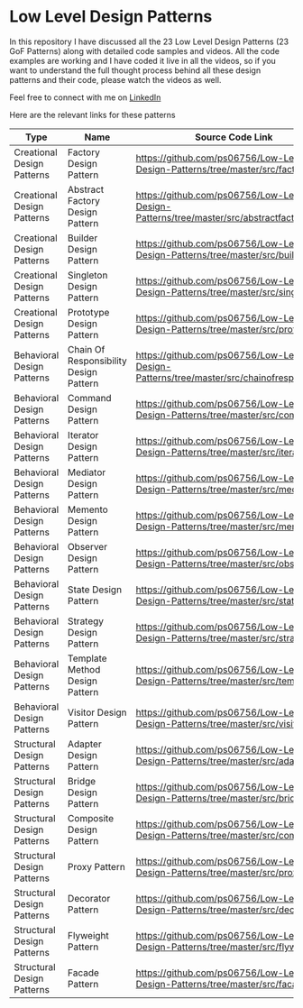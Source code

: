 # Low Level Design Patterns

In this repository I have discussed all the 23 Low Level Design Patterns (23 GoF Patterns) along with detailed code samples and videos. All the code examples are working and I have coded it live in all the videos, so if you want to understand the full thought process behind all these design patterns and their code, please watch the videos as well.

Feel free to connect with me on [LinkedIn](https://www.linkedin.com/in/ps06756/)

Here are the relevant links for these patterns

| Type | Name | Source Code Link | Video Explanation | 
| -----|------|------------------|------------------ |
| Creational Design Patterns | Factory Design Pattern | https://github.com/ps06756/Low-Level-Design-Patterns/tree/master/src/factory | [Video Explanation](https://youtu.be/Em094oeUE6c) |
| Creational Design Patterns | Abstract Factory Design Pattern | https://github.com/ps06756/Low-Level-Design-Patterns/tree/master/src/abstractfactory/with | [Video Explanation](https://youtu.be/tMoul-AfgO8) |
| Creational Design Patterns | Builder Design Pattern | https://github.com/ps06756/Low-Level-Design-Patterns/tree/master/src/builder | https://youtu.be/AqJ6BSotiNI |
| Creational Design Patterns | Singleton Design Pattern | https://github.com/ps06756/Low-Level-Design-Patterns/tree/master/src/singleton | https://youtu.be/CRFNimolur4 |
| Creational Design Patterns | Prototype Design Pattern | https://github.com/ps06756/Low-Level-Design-Patterns/tree/master/src/prototype | https://youtu.be/ltdrykJTzjc |
| Behavioral Design Patterns | Chain Of Responsibility Design Pattern | https://github.com/ps06756/Low-Level-Design-Patterns/tree/master/src/chainofresponsibility | https://youtu.be/GD9on6A0tHw |
| Behavioral Design Patterns | Command Design Pattern | https://github.com/ps06756/Low-Level-Design-Patterns/tree/master/src/command | https://youtu.be/81Yh15VZils |
| Behavioral Design Patterns | Iterator Design Pattern | https://github.com/ps06756/Low-Level-Design-Patterns/tree/master/src/iterator | https://youtu.be/SP-_l98tS6M |
| Behavioral Design Patterns | Mediator Design Pattern | https://github.com/ps06756/Low-Level-Design-Patterns/tree/master/src/mediator | https://youtu.be/tjMYiVlFSWo |
| Behavioral Design Patterns | Memento Design Pattern | https://github.com/ps06756/Low-Level-Design-Patterns/tree/master/src/memento | https://youtu.be/BBIobe6qvCg | 
| Behavioral Design Patterns | Observer Design Pattern | https://github.com/ps06756/Low-Level-Design-Patterns/tree/master/src/observer | https://youtu.be/fao7UGtFWkk |
| Behavioral Design Patterns | State Design Pattern | https://github.com/ps06756/Low-Level-Design-Patterns/tree/master/src/state | https://youtu.be/YA8FdsOsTt0 |
| Behavioral Design Patterns | Strategy Design Pattern | https://github.com/ps06756/Low-Level-Design-Patterns/tree/master/src/strategy | https://youtu.be/X3KIwOl32w4 |
| Behavioral Design Patterns | Template Method Design Pattern | https://github.com/ps06756/Low-Level-Design-Patterns/tree/master/src/template | https://youtu.be/Whv1DYneSt4 |
| Behavioral Design Patterns | Visitor Design Pattern | https://github.com/ps06756/Low-Level-Design-Patterns/tree/master/src/visitor | https://youtu.be/if16_goNJdk |
| Structural Design Patterns | Adapter Design Pattern | https://github.com/ps06756/Low-Level-Design-Patterns/tree/master/src/adapter | https://youtu.be/g7AecSQCgZA |
| Structural Design Patterns | Bridge Design Pattern | https://github.com/ps06756/Low-Level-Design-Patterns/tree/master/src/bridge | https://youtu.be/MmBGWt3TjK0 |
| Structural Design Patterns | Composite Design Pattern | https://github.com/ps06756/Low-Level-Design-Patterns/tree/master/src/composite | https://youtu.be/6yMjt2W1FkE |
| Structural Design Patterns | Proxy Pattern | https://github.com/ps06756/Low-Level-Design-Patterns/tree/master/src/proxy |
| Structural Design Patterns | Decorator Pattern | https://github.com/ps06756/Low-Level-Design-Patterns/tree/master/src/decorator | https://youtu.be/MMxTpg7Qvxg |
| Structural Design Patterns | Flyweight Pattern | https://github.com/ps06756/Low-Level-Design-Patterns/tree/master/src/flyweight | https://youtu.be/_xhfrNcwjEA |
| Structural Design Patterns | Facade Pattern | https://github.com/ps06756/Low-Level-Design-Patterns/tree/master/src/facade | https://youtu.be/DU6fUV9PbaA |
